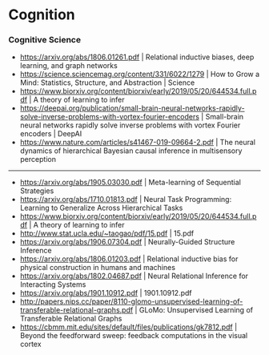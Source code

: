 # Cognition

### Cognitive Science

- https://arxiv.org/abs/1806.01261.pdf | Relational inductive biases, deep learning, and graph networks
- https://science.sciencemag.org/content/331/6022/1279 | How to Grow a Mind: Statistics, Structure, and Abstraction | Science
- https://www.biorxiv.org/content/biorxiv/early/2019/05/20/644534.full.pdf | A theory of learning to infer
- https://deepai.org/publication/small-brain-neural-networks-rapidly-solve-inverse-problems-with-vortex-fourier-encoders | Small-brain neural networks rapidly solve inverse problems with vortex Fourier encoders | DeepAI
- https://www.nature.com/articles/s41467-019-09664-2.pdf | The neural dynamics of hierarchical Bayesian causal inference in multisensory perception

---

- https://arxiv.org/abs/1905.03030.pdf | Meta-learning of Sequential Strategies
- https://arxiv.org/abs/1710.01813.pdf | Neural Task Programming: Learning to Generalize Across Hierarchical Tasks
- https://www.biorxiv.org/content/biorxiv/early/2019/05/20/644534.full.pdf | A theory of learning to infer
- http://www.stat.ucla.edu/~taogao/pdf/15.pdf | 15.pdf
- https://arxiv.org/abs/1906.07304.pdf | Neurally-Guided Structure Inference
- https://arxiv.org/abs/1806.01203.pdf | Relational inductive bias for physical construction in humans and machines
- https://arxiv.org/abs/1802.04687.pdf | Neural Relational Inference for Interacting Systems
- https://arxiv.org/abs/1901.10912.pdf | 1901.10912.pdf
- http://papers.nips.cc/paper/8110-glomo-unsupervised-learning-of-transferable-relational-graphs.pdf | GLoMo: Unsupervised Learning of Transferable Relational Graphs
- https://cbmm.mit.edu/sites/default/files/publications/gk7812.pdf | Beyond the feedforward sweep: feedback computations in the visual cortex

